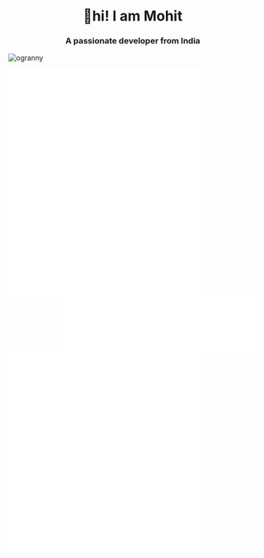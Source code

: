<h1 align="center">👋hi! I am Mohit</h2>

<h3 align="center">A passionate developer from India</h3>

<p align="left"> <img src="https://komarev.com/ghpvc/?username=ogranny" alt="ogranny" /> </p>
<img align="left" width="390" alt="🦑" src="./github-metrics.svg">
<img align="left" width="390" alt="🦑" src="/metrics.plugin.isocalendar.svg">
<img align="right" width="390" alt="🦑" src="/metrics.plugin.traffic.svg">  
<img align="left" width="390" alt="🦑" src="/metrics.plugin.topics.icons.svg">  
<img align="left" width="390" alt="🦑" src="/metrics.plugin.languages.svg">  
<img align="left" width="390" alt="🦑" src="/metrics.plugin.habits.facts.svg">  


